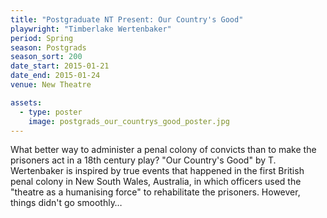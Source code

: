 ```yaml
---
title: "Postgraduate NT Present: Our Country's Good"
playwright: "Timberlake Wertenbaker"
period: Spring
season: Postgrads
season_sort: 200
date_start: 2015-01-21
date_end: 2015-01-24
venue: New Theatre

assets:
  - type: poster
    image: postgrads_our_countrys_good_poster.jpg
---
```


What better way to administer a penal colony of convicts than to make the prisoners act in a 18th century play? "Our Country's Good" by T. Wertenbaker is inspired by true events that happened in the first British penal colony in New South Wales, Australia, in which officers used the "theatre as a humanising force" to rehabilitate the prisoners. However, things didn't go smoothly…
